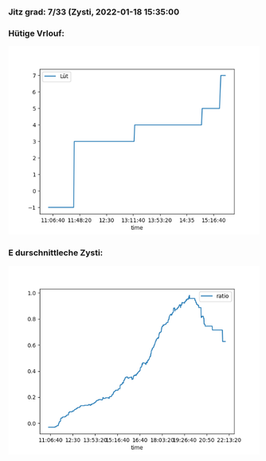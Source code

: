 ### Jitz grad: 7/33 (Zysti, 2022-01-18 15:35:00

### Hütige Vrlouf:
![Graph](Today.png)

### E durschnittleche Zysti:
![Graph](Zysti.png)